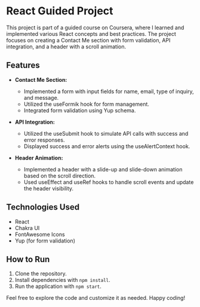 # React Guided Project

This project is part of a guided course on Coursera, where I learned and implemented various React concepts and best practices. The project focuses on creating a Contact Me section with form validation, API integration, and a header with a scroll animation.

## Features

- **Contact Me Section:**
  - Implemented a form with input fields for name, email, type of inquiry, and message.
  - Utilized the useFormik hook for form management.
  - Integrated form validation using Yup schema.

- **API Integration:**
  - Utilized the useSubmit hook to simulate API calls with success and error responses.
  - Displayed success and error alerts using the useAlertContext hook.

- **Header Animation:**
  - Implemented a header with a slide-up and slide-down animation based on the scroll direction.
  - Used useEffect and useRef hooks to handle scroll events and update the header visibility.

## Technologies Used

- React
- Chakra UI
- FontAwesome Icons
- Yup (for form validation)

## How to Run

1. Clone the repository.
2. Install dependencies with `npm install`.
3. Run the application with `npm start`.

Feel free to explore the code and customize it as needed. Happy coding!

